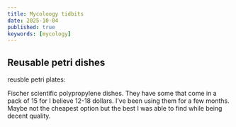 ```yaml
---
title: Mycoloogy tidbits
date: 2025-10-04
published: true
keywords: [mycology]
---
```



## Reusable petri dishes

reusble petri plates:

Fischer scientific polypropylene dishes. They have some that come in a pack of 15 for I believe 12-18 dollars. I’ve been using them for a few months. Maybe not the cheapest option but the best I was able to find while being decent quality.
